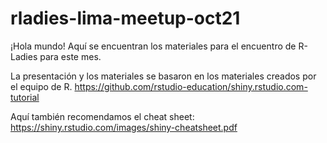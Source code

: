 # rladies-lima-meetup-oct21
¡Hola mundo! Aquí se encuentran los materiales para el encuentro de R-Ladies para este mes. 

La presentación y los materiales se basaron en los materiales creados por el equipo de R. 
https://github.com/rstudio-education/shiny.rstudio.com-tutorial  


Aquí también recomendamos el cheat sheet:  
https://shiny.rstudio.com/images/shiny-cheatsheet.pdf
